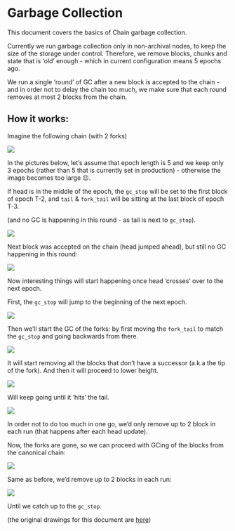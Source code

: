 # Garbage Collection

This document covers the basics of Chain garbage collection.

Currently we run garbage collection only in non-archival nodes,  to keep the
size of the storage under control. Therefore, we remove blocks, chunks and state
that is ‘old’ enough  - which in current configuration means 5 epochs ago.

We run a single ‘round’ of GC after a new block is accepted to the chain - and
in order not to delay the chain too much, we make sure that each round removes
at most 2 blocks from the chain.

## How it works:

Imagine the following chain (with 2 forks)

![](https://user-images.githubusercontent.com/1711539/195649805-e7997192-be3a-4bf0-992d-d35b2ad80847.png)

In the pictures below, let’s assume that epoch length is 5 and we keep only 3
epochs (rather than 5 that is currently set in production) - otherwise the image
becomes too large 😉.

If head is in the middle of the epoch, the `gc_stop` will be set to the first
block of epoch T-2, and `tail` & `fork_tail` will be sitting at the last block of
epoch T-3.

(and no GC is happening in this round - as tail is next to `gc_stop`).

![](https://user-images.githubusercontent.com/1711539/195649850-95dee667-b88b-4ef6-b08c-77a17b8d4ae2.png)

Next block was accepted on the chain (head jumped ahead), but still no GC
happening in this round:

![](https://user-images.githubusercontent.com/1711539/195649879-e29cc826-dfd8-4cbc-a66d-72e42202d26a.png)

Now interesting things will start happening once head ‘crosses’ over to the
next epoch.

First, the `gc_stop` will jump to the beginning of the next epoch.

![](https://user-images.githubusercontent.com/1711539/195649928-0401b221-b6b3-4986-8931-54fbdd1adda0.png)

Then we’ll start the GC of the forks: by first moving the `fork_tail` to match
the `gc_stop` and going backwards from there.

![](https://user-images.githubusercontent.com/1711539/195649966-dac6a4dd-f04b-4131-887a-58efe89d456a.png)

It will start removing all the blocks that don’t have a successor (a.k.a the tip
of the fork). And then it will proceed to lower height.

![](https://user-images.githubusercontent.com/1711539/195650003-90e1fde7-18a6-4343-b0dd-9a10a596f136.png)

Will keep going until it ‘hits’ the tail.

![](https://user-images.githubusercontent.com/1711539/195650059-dd6b3d30-7dd5-4324-8e65-80f955960c47.png)

In order not to do too much in one go, we’d only remove up to 2 block in each
run  (that happens after each head update).

Now, the forks are gone, so we can proceed with GCing of the blocks from
the canonical chain:

![](https://user-images.githubusercontent.com/1711539/195650101-dc6953a7-0d55-4db8-a78b-6a52310410b2.png)

Same as before, we’d remove up to 2 blocks in each run:

![](https://user-images.githubusercontent.com/1711539/195650127-b30865e1-d9c1-4950-8607-67d82a185b76.png)

Until we catch up to the `gc_stop`.

(the original drawings for this document are 
[here](https://docs.google.com/document/d/1BiEuJqm4phwQbi-fjzHMZPzDL-94z9Dqkc3XPNnxKJM/edit?usp=sharing))
